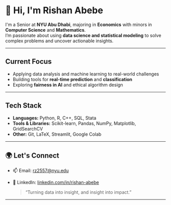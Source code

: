 # 👋 Hi, I'm Rishan Abebe

 I'm a Senior at **NYU Abu Dhabi**, majoring in **Economics** with minors in **Computer Science** and **Mathematics**.  
 I’m passionate about using **data science and statistical modeling** to solve complex problems and uncover actionable insights.

---

## Current Focus
- Applying data analysis and machine learning to real-world challenges
- Building tools for **real-time prediction** and **classification**
- Exploring **fairness in AI** and ethical algorithm design

---

## Tech Stack
- **Languages:** Python, R, C++, SQL, Stata
- **Tools & Libraries:** Scikit-learn, Pandas, NumPy, Matplotlib, GridSearchCV
- **Other:** Git, LaTeX, Streamlit, Google Colab
  
---

## 🌍 Let's Connect
- 📫 Email: [rz2557@nyu.edu](mailto:rz2557@nyu.edu)
- 💼 LinkedIn: [linkedin.com/in/rishan-abebe](https://www.linkedin.com/in/rishan-abebe-93b650266/)

  > “Turning data into insight, and insight into impact.”
---




